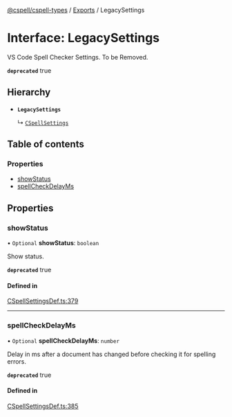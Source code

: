 [@cspell/cspell-types](../README.md) / [Exports](../modules.md) / LegacySettings

# Interface: LegacySettings

VS Code Spell Checker Settings.
To be Removed.

**`deprecated`** true

## Hierarchy

- **`LegacySettings`**

  ↳ [`CSpellSettings`](CSpellSettings.md)

## Table of contents

### Properties

- [showStatus](LegacySettings.md#showstatus)
- [spellCheckDelayMs](LegacySettings.md#spellcheckdelayms)

## Properties

### showStatus

• `Optional` **showStatus**: `boolean`

Show status.

**`deprecated`** true

#### Defined in

[CSpellSettingsDef.ts:379](https://github.com/streetsidesoftware/cspell/blob/6bd2f0c/packages/cspell-types/src/CSpellSettingsDef.ts#L379)

___

### spellCheckDelayMs

• `Optional` **spellCheckDelayMs**: `number`

Delay in ms after a document has changed before checking it for spelling errors.

**`deprecated`** true

#### Defined in

[CSpellSettingsDef.ts:385](https://github.com/streetsidesoftware/cspell/blob/6bd2f0c/packages/cspell-types/src/CSpellSettingsDef.ts#L385)
